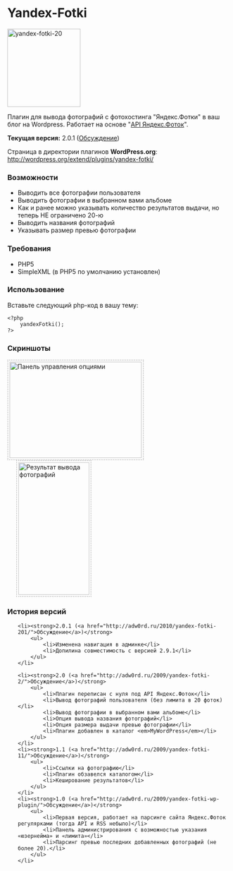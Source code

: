 Yandex-Fotki
============

<a href="http://adw0rd.ru/ext/wp-yandex-fotki/">
<img src="http://adw0rd.ru/media/2009/01/yandexfotki10.png" alt="yandex-fotki-20" title="yandex-fotki-20" width="166" height="177" />
</a>

Плагин для вывода фотографий с фотохостинга "Яндекс.Фотки" в ваш блог на Wordpress.
Работает на основе "<a href="http://api.yandex.ru/fotki/">API Яндекс.Фоток</a>".

<strong>Текущая версия:</strong> 2.0.1 (<a href="http://adw0rd.ru/2010/yandex-fotki-201/">Обсуждение</a>)

Страница в директории плагинов <strong>WordPress.org</strong>: <a href="http://wordpress.org/extend/plugins/yandex-fotki/">http://wordpress.org/extend/plugins/yandex-fotki/</a>

<h3>Возможности</h3>
<ul>
  <li>Выводить все фотографии пользователя</li>
	<li>Выводить фотографии в выбранном вами альбоме</li>
	<li>Как и ранее можно указывать количество результатов выдачи, но теперь НЕ ограничено 20-ю</li>
	<li>Выводить названия фотографий</li>
	<li>Указывать размер превью фотографии</li>
</ul>

<h3>Требования</h3>
<ul>
	<li>PHP5</li>
	<li>SimpleXML (в PHP5 по умолчанию установлен)</li>
</ul>

<h3>Использование</h3>

Вставьте следующий php-код в вашу тему:

    <?php
        yandexFotki();
    ?>

<h3>Скриншоты</h3>
<a href="http://adw0rd.ru/media/2009/06/wp-yandefotki-2-adminpanel.png"><img src="http://adw0rd.ru/2009/06/wp-yandefotki-2-adminpanel-300x218.png" alt="Панель управления опциями" title="Панель управления опциями" width="300" height="218" class="alignleft size-medium wp-image-3582" style="border: dotted  #c4c4c4 2px;padding:3px;" /></a>
<a href="http://adw0rd.ru/media/2009/06/wp-yandefotki-2-sidebar.png"><img src="http://adw0rd.ru/2009/06/wp-yandefotki-2-sidebar-161x300.png" alt="Результат вывода фотографий" title="Результат вывода фотографий" width="161" height="300" class="alignleft size-medium wp-image-3583" style="border: dotted  #c4c4c4 2px;padding:3px;margin-left:20px;" /></a>

<br clear="all" />

<h3>История версий</h3>
<ul style="list-style-type:none">

	<li><strong>2.0.1 (<a href="http://adw0rd.ru/2010/yandex-fotki-201/">Обсуждение</a>)</strong>
		<ul>
			<li>Изменена навигация в админке</li>
			<li>Допилина совместимость с версией 2.9.1</li>
		</ul>
	</li>

	<li><strong>2.0 (<a href="http://adw0rd.ru/2009/yandex-fotki-2/">Обсуждение</a>)</strong>
		<ul>
			<li>Плагин переписан с нуля под API Яндекс.Фоток</li>
			<li>Вывод фотографий пользователя (без лимита в 20 фоток)</li>
			<li>Вывод фотографии в выбранном вами альбоме</li>
			<li>Опция вывода названия фотографий</li>
			<li>Опция размера выдачи превью фотографии</li>
			<li>Плагин добавлен в каталог <em>MyWordPress</em></li>
		</ul>
	</li>
	<li><strong>1.1 (<a href="http://adw0rd.ru/2009/yandex-fotki-11/">Обсуждение</a>)</strong>
		<ul>
			<li>Ссылки на фотографию</li>
			<li>Плагин обзавелся каталогом</li>
			<li>Кеширование результатов</li>
		</ul>
	</li>
	<li><strong>1.0 (<a href="http://adw0rd.ru/2009/yandex-fotki-wp-plugin/">Обсуждение</a>)</strong>
		<ul>
			<li>Первая версия, работает на парсинге сайта Яндекс.Фоток регулярками (тогда API и RSS небыло)</li>
			<li>Панель администрирования с возможностью указания «юзернейма» и «лимита»</li>
			<li>Парсинг превью последних добавленных фотографий (не более 20).</li>
		</ul>
	</li>
</ul>
